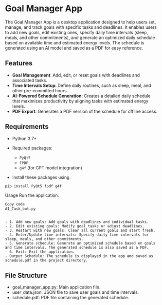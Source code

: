 # Goal Manager App

The Goal Manager App is a desktop application designed to help users set, manage, and track goals with specific tasks and deadlines. It enables users to add new goals, edit existing ones, specify daily time intervals (sleep, meals, and other commitments), and generate an optimized daily schedule based on available time and estimated energy levels. The schedule is generated using an AI model and saved as a PDF for easy reference.

## Features

- **Goal Management**: Add, edit, or reset goals with deadlines and associated tasks.
- **Time Intervals Setup**: Define daily routines, such as sleep, meal, and other pre-committed hours.
- **AI-Powered Schedule Generation**: Creates a detailed daily schedule that maximizes productivity by aligning tasks with estimated energy levels.
- **PDF Export**: Generates a PDF version of the schedule for offline access.

## Requirements

- Python 3.7+
- Required packages:
  - `PyQt5`
  - `FPDF`
  - `g4f` (for GPT model integration)
  
- Install these packages using:
```bash
pip install PyQt5 fpdf g4f
```
Usage
Run the application:

```bash
Copy code
AI_Task_bot.py
```
```Menu Options:

- 1. Add new goals: Add goals with deadlines and individual tasks.
- 2. Edit existing goals: Modify goal tasks or adjust deadlines.
- 3. Restart with new goals: Clear all current goals and start fresh.
- 4. Enter/Update time intervals: Specify daily time intervals for sleep, meals, and other commitments.
- 5. Generate schedule: Generate an optimized schedule based on goals and time intervals. The generated schedule is also saved as a PDF.
- 6. Exit: Exit the application.
- Output Schedule: The schedule is displayed in the app and saved as schedule.pdf in the project directory.
```

## File Structure
- goal_manager_app.py: Main application file.
- user_data.json: JSON file to save user goals and time intervals.
- schedule.pdf: PDF file containing the generated schedule.
